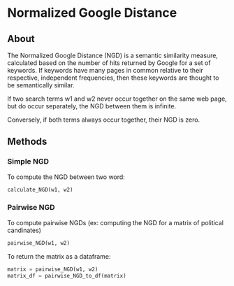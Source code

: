 # Normalized Google Distance


## About 
The Normalized Google Distance (NGD) is a semantic similarity measure, 
calculated based on the number of hits returned by Google for a set of 
keywords. If keywords have many pages in common relative to their respective, 
independent frequencies, then these keywords are thought to be semantically 
similar. 

If two search terms w1 and w2 never occur together on the same web 
page, but do occur separately, the NGD between them is infinite. 

Conversely, if both terms always occur together, their NGD is zero.

## Methods <a name = "data"></a>

### Simple NGD

To compute the NGD between two word: 

``` Python
calculate_NGD(w1, w2)
```


### Pairwise NGD

To compute pairwise NGDs (ex: computing the NGD for a matrix of political candinates)

``` Python
pairwise_NGD(w1, w2)
```

To return the matrix as a dataframe: 
``` Python
matrix = pairwise_NGD(w1, w2)
matrix_df = pairwise_NGD_to_df(matrix)
```
